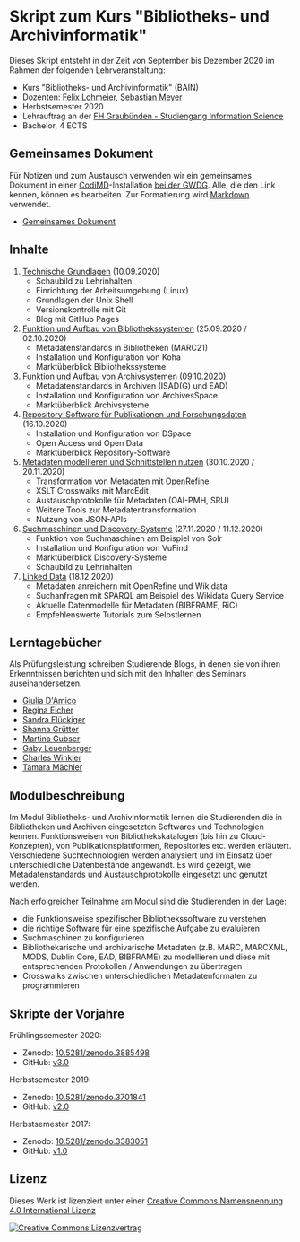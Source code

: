 # Skript zum Kurs "Bibliotheks- und Archivinformatik"

Dieses Skript entsteht in der Zeit von September bis Dezember 2020 im Rahmen der folgenden Lehrveranstaltung:

- Kurs "Bibliotheks- und Archivinformatik" (BAIN)
- Dozenten: [Felix Lohmeier](http://felixlohmeier.de), [Sebastian Meyer](https://twitter.com/_meyse_/)
- Herbstsemester 2020
- Lehrauftrag an der [FH Graubünden - Studiengang Information Science](https://www.fhgr.ch/studium/bachelorangebot/wirtschaft-und-dienstleistung/information-science/)
- Bachelor, 4 ECTS

## Gemeinsames Dokument

Für Notizen und zum Austausch verwenden wir ein gemeinsames Dokument in einer [CodiMD](https://github.com/codimd/server)-Installation [bei der GWDG](https://pad.gwdg.de/). Alle, die den Link kennen, können es bearbeiten. Zur Formatierung wird [Markdown](https://www.markdownguide.org/basic-syntax/) verwendet.

* [Gemeinsames Dokument](https://pad.gwdg.de/Tf-htntTR8COelT3Wgodzg?both)

## Inhalte

1. [Technische Grundlagen](01_technische-grundlagen.md) (10.09.2020)
   - Schaubild zu Lehrinhalten
   - Einrichtung der Arbeitsumgebung (Linux)
   - Grundlagen der Unix Shell
   - Versionskontrolle mit Git
   - Blog mit GitHub Pages
2. [Funktion und Aufbau von Bibliothekssystemen](02_funktion-und-aufbau-von-bibliothekssystemen.md) (25.09.2020 / 02.10.2020)
   - Metadatenstandards in Bibliotheken (MARC21)
   - Installation und Konfiguration von Koha
   - Marktüberblick Bibliothekssysteme
3. [Funktion und Aufbau von Archivsystemen](03_funktion-und-aufbau-von-archivsystemen.md) (09.10.2020)
   - Metadatenstandards in Archiven (ISAD(G) und EAD)
   - Installation und Konfiguration von ArchivesSpace
   - Marktüberblick Archivsysteme
4. [Repository-Software für Publikationen und Forschungsdaten](04_repository-software-fuer-publikationen-und-forschungsdaten.md) (16.10.2020)
   - Installation und Konfiguration von DSpace
   - Open Access und Open Data
   - Marktüberblick Repository-Software
5. [Metadaten modellieren und Schnittstellen nutzen](05_metadaten-modellieren-und-schnittstellen-nutzen.md) (30.10.2020 / 20.11.2020)
   - Transformation von Metadaten mit OpenRefine
   - XSLT Crosswalks mit MarcEdit
   - Austauschprotokolle für Metadaten (OAI-PMH, SRU)
   - Weitere Tools zur Metadatentransformation
   - Nutzung von JSON-APIs
6. [Suchmaschinen und Discovery-Systeme](06_suchmaschinen-und-discovery-systeme.md) (27.11.2020 / 11.12.2020)
   - Funktion von Suchmaschinen am Beispiel von Solr
   - Installation und Konfiguration von VuFind
   - Marktüberblick Discovery-Systeme
   - Schaubild zu Lehrinhalten
7. [Linked Data](07_linked-data.md) (18.12.2020)
   - Metadaten anreichern mit OpenRefine und Wikidata
   - Suchanfragen mit SPARQL am Beispiel des Wikidata Query Service
   - Aktuelle Datenmodelle für Metadaten (BIBFRAME, RiC)
   - Empfehlenswerte Tutorials zum Selbstlernen

## Lerntagebücher

Als Prüfungsleistung schreiben Studierende Blogs, in denen sie von ihren Erkenntnissen berichten und sich mit den Inhalten des Seminars auseinandersetzen.

* [Giulia D'Amico](https://damicogiulia.github.io/BAIN-Blog/)
* [Regina Eicher](https://gins-ctrl.github.io/Lerntagebuch_HS20/)
* [Sandra Flückiger](https://fluecksandra.github.io)
* [Shanna Grütter](https://shannarachel.github.io/storys)
* [Martina Gubser](https://tinablabla.github.io/bainotes/)
* [Gaby Leuenberger](https://regrebneuel.github.io/bain-log/)
* [Charles Winkler](https://charleswinkler.github.io)
* [Tamara Mächler](https://lillanord.github.io/lerntagebuch/)

## Modulbeschreibung

Im Modul Bibliotheks- und Archivinformatik lernen die Studierenden die in Bibliotheken und Archiven eingesetzten Softwares und Technologien kennen. Funktionsweisen von Bibliothekskatalogen (bis hin zu Cloud-Konzepten), von Publikationsplattformen, Repositories etc. werden erläutert. Verschiedene Suchtechnologien werden analysiert und im Einsatz über unterschiedliche Datenbestände angewandt. Es wird gezeigt, wie Metadatenstandards und Austauschprotokolle eingesetzt und genutzt werden.

Nach erfolgreicher Teilnahme am Modul sind die Studierenden in der Lage:

* die Funktionsweise spezifischer Bibliothekssoftware zu verstehen
* die richtige Software für eine spezifische Aufgabe zu evaluieren
* Suchmaschinen zu konfigurieren
* Bibliothekarische und archivarische Metadaten (z.B. MARC, MARCXML, MODS, Dublin Core, EAD, BIBFRAME) zu modellieren und diese mit entsprechenden Protokollen / Anwendungen zu übertragen
* Crosswalks zwischen unterschiedlichen Metadatenformaten zu programmieren

## Skripte der Vorjahre

Frühlingssemester 2020:

* Zenodo: [10.5281/zenodo.3885498](https://doi.org/10.5281/zenodo.3885498)
* GitHub: [v3.0](https://github.com/felixlohmeier/bibliotheks-und-archivinformatik/releases/tag/v3.0)

Herbstsemester 2019:

* Zenodo: [10.5281/zenodo.3701841](https://doi.org/10.5281/zenodo.3701841)
* GitHub: [v2.0](https://github.com/felixlohmeier/bibliotheks-und-archivinformatik/releases/tag/v2.0)

Herbstsemester 2017:

* Zenodo: [10.5281/zenodo.3383051](https://doi.org/10.5281/zenodo.3383051)
* GitHub: [v1.0](https://github.com/felixlohmeier/bibliotheks-und-archivinformatik/releases/tag/v1.0)

## Lizenz

Dieses Werk ist lizenziert unter einer [Creative Commons Namensnennung 4.0 International Lizenz](http://creativecommons.org/licenses/by/4.0/)

[![Creative Commons Lizenzvertrag](images/cc-by-88x31.png)](http://creativecommons.org/licenses/by/4.0/)
